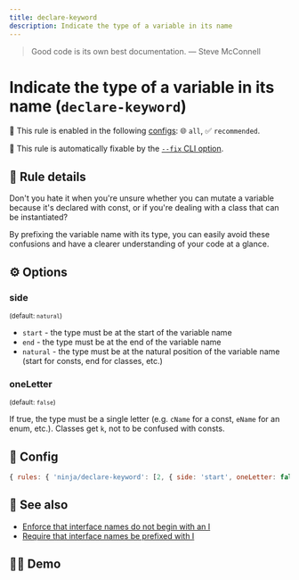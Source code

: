 ```yaml
---
title: declare-keyword
description: Indicate the type of a variable in its name
---
```


<script setup lang="ts">
import CodeEditor from '../../.vitepress/theme/components/code-editor.vue';
import {ruleName, presetConfigs, initialText} from '../../src/sample-code/declare-keyword.js';
</script>

> Good code is its own best documentation. — Steve McConnell

# Indicate the type of a variable in its name (`declare-keyword`)

💼 This rule is enabled in the following [configs](/configs/): 🌐 `all`, ✅ `recommended`.

🔧 This rule is automatically fixable by the [`--fix` CLI option](https://eslint.org/docs/latest/user-guide/command-line-interface#--fix).

<!-- end auto-generated rule header -->

## 📖 Rule details

Don't you hate it when you're unsure whether you can mutate a variable because
it's declared with const, or if you're dealing with a class that can be
instantiated?

By prefixing the variable name with its type, you can easily avoid these
confusions and have a clearer understanding of your code at a glance.

## ⚙️ Options

### side

<sub>(default: `natural`)</sub>

- `start` - the type must be at the start of the variable name
- `end` - the type must be at the end of the variable name
- `natural` - the type must be at the natural position of the variable name
  (start for consts, end for classes, etc.)

### oneLetter

<sub>(default: `false`)</sub>

If true, the type must be a single letter (e.g. `cName` for a const, `eName` for
an enum, etc.). Classes get `k`, not to be confused with consts.

## 🔧 Config

```js
{ rules: { 'ninja/declare-keyword': [2, { side: 'start', oneLetter: false }] } }
```

## 🔗 See also

- [Enforce that interface names do not begin with an I](https://github.com/typescript-eslint/typescript-eslint/blob/main/packages/eslint-plugin/docs/rules/naming-convention.md#enforce-that-interface-names-do-not-begin-with-an-i)
- [Require that interface names be prefixed with I](https://github.com/bradzacher/eslint-plugin-typescript/blob/master/docs/rules/interface-name-prefix.md)

## 🧑‍💻 Demo

<CodeEditor :rule="ruleName" :text="initialText" :presetConfigs="presetConfigs" />
